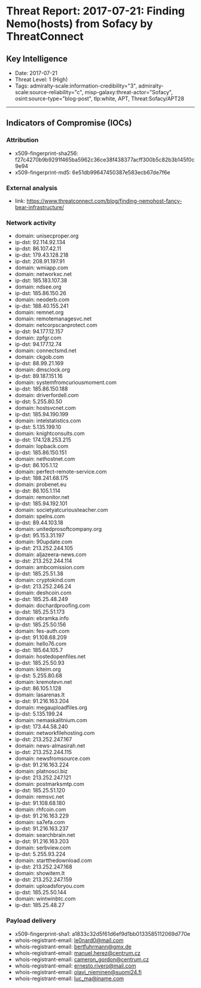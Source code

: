 # Threat Report: 2017-07-21: Finding Nemo(hosts) from Sofacy by ThreatConnect


## Key Intelligence
* Date: 2017-07-21
* Threat Level: 1 (High)
* Tags: admiralty-scale:information-credibility="3", admiralty-scale:source-reliability="c", misp-galaxy:threat-actor="Sofacy", osint:source-type="blog-post", tlp:white, APT, Threat:Sofacy/APT28

---

## Indicators of Compromise (IOCs)
### Attribution
* x509-fingerprint-sha256: f27c4270b9b9291f465ba5962c36ce38f438377acff300b5c82b3b145f0c9e94
* x509-fingerprint-md5: 6e51db99647450387e583ecb67de7f6e

### External analysis
* link: https://www.threatconnect.com/blog/finding-nemohost-fancy-bear-infrastructure/

### Network activity
* domain: unisecproper.org
* ip-dst: 92.114.92.134
* ip-dst: 86.107.42.11
* ip-dst: 179.43.128.218
* ip-dst: 208.91.197.91
* domain: wmiapp.com
* domain: networkxc.net
* ip-dst: 185.183.107.38
* domain: ndsee.org
* ip-dst: 185.86.150.26
* domain: neoderb.com
* ip-dst: 188.40.155.241
* domain: remnet.org
* domain: remotemanagesvc.net
* domain: netcorpscanprotect.com
* ip-dst: 94.177.12.157
* domain: zpfgr.com
* ip-dst: 94.177.12.74
* domain: connectsmd.net
* domain: ckgob.com
* ip-dst: 88.99.21.169
* domain: dmsclock.org
* ip-dst: 89.187.151.16
* domain: systemfromcuriousmoment.com
* ip-dst: 185.86.150.188
* domain: driverfordell.com
* ip-dst: 5.255.80.50
* domain: hostsvcnet.com
* ip-dst: 185.94.190.199
* domain: intelstatistics.com
* ip-dst: 5.135.199.10
* domain: knightconsults.com
* ip-dst: 174.128.253.215
* domain: lopback.com
* ip-dst: 185.86.150.151
* domain: nethostnet.com
* ip-dst: 86.105.1.12
* domain: perfect-remote-service.com
* ip-dst: 188.241.68.175
* domain: probenet.eu
* ip-dst: 86.105.1.114
* domain: remonitor.net
* ip-dst: 185.94.192.101
* domain: societyatcuriousteacher.com
* domain: spelns.com
* ip-dst: 89.44.103.18
* domain: unitedprosoftcompany.org
* ip-dst: 95.153.31.197
* domain: 90update.com
* ip-dst: 213.252.244.105
* domain: aljazeera-news.com
* ip-dst: 213.252.244.114
* domain: ambcomission.com
* ip-dst: 185.25.51.38
* domain: cryptokind.com
* ip-dst: 213.252.246.24
* domain: deshcoin.com
* ip-dst: 185.25.48.249
* domain: dochardproofing.com
* ip-dst: 185.25.51.173
* domain: ebramka.info
* ip-dst: 185.25.50.156
* domain: fes-auth.com
* ip-dst: 91.108.68.209
* domain: hello76.com
* ip-dst: 185.64.105.7
* domain: hostedopenfiles.net
* ip-dst: 185.25.50.93
* domain: kiteim.org
* ip-dst: 5.255.80.68
* domain: kremotevn.net
* ip-dst: 86.105.1.128
* domain: lasarenas.lt
* ip-dst: 91.216.163.204
* domain: megauploadfiles.org
* ip-dst: 5.135.199.24
* domain: nemaskalitnium.com
* ip-dst: 173.44.58.240
* domain: networkfilehosting.com
* ip-dst: 213.252.247.167
* domain: news-almasirah.net
* ip-dst: 213.252.244.115
* domain: newsfromsource.com
* ip-dst: 91.216.163.224
* domain: platnosci.biz
* ip-dst: 213.252.247.121
* domain: postmarksmtp.com
* ip-dst: 185.25.51.120
* domain: remsvc.net
* ip-dst: 91.108.68.180
* domain: rhfcoin.com
* ip-dst: 91.216.163.229
* domain: sa7efa.com
* ip-dst: 91.216.163.237
* domain: searchbrain.net
* ip-dst: 91.216.163.203
* domain: serbview.com
* ip-dst: 5.255.93.224
* domain: startthedownload.com
* ip-dst: 213.252.247.168
* domain: showitem.lt
* ip-dst: 213.252.247.159
* domain: uploadsforyou.com
* ip-dst: 185.25.50.144
* domain: wintwinbtc.com
* ip-dst: 185.25.48.27

### Payload delivery
* x509-fingerprint-sha1: a1833c32d5f61d6ef9d1bb0133585112069d770e
* whois-registrant-email: le0nard0@mail.com
* whois-registrant-email: bertfuhrmann@gmx.de
* whois-registrant-email: manuel.herez@centrum.cz
* whois-registrant-email: cameron_gordon@centrum.cz
* whois-registrant-email: ernesto.rivero@mail.com
* whois-registrant-email: olavi_nieminen@suomi24.fi
* whois-registrant-email: luc_ma@iname.com
